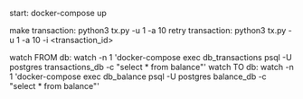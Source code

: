 start: docker-compose up

make transaction: python3 tx.py -u 1 -a 10
retry transaction: python3 tx.py -u 1 -a 10 -i <transaction_id>

watch FROM db: watch -n 1 'docker-compose exec db_transactions psql -U postgres transactions_db -c "select * from balance"'
watch TO db: watch -n 1 'docker-compose exec db_balance psql -U postgres balance_db -c "select * from balance"'
